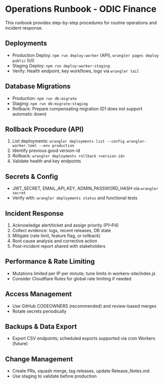 # Operations Runbook - ODIC Finance

This runbook provides step-by-step procedures for routine operations and incident response.

## Deployments
- Production Deploy: `npm run deploy:worker` (API), `wrangler pages deploy public` (UI)
- Staging Deploy: `npm run deploy:worker:staging`
- Verify: Health endpoint, key workflows, logs via `wrangler tail`

## Database Migrations
- Production: `npm run db:migrate`
- Staging: `npm run db:migrate:staging`
- Rollback: Prepare compensating migration (D1 does not support automatic down)

## Rollback Procedure (API)
1. List deployments: `wrangler deployments list --config wrangler-worker.toml --env production`
2. Identify previous good version-id
3. Rollback: `wrangler deployments rollback <version-id>`
4. Validate health and key endpoints

## Secrets & Config
- JWT_SECRET, EMAIL_API_KEY, ADMIN_PASSWORD_HASH via `wrangler secret`
- Verify with: `wrangler deployments status` and functional tests

## Incident Response
1. Acknowledge alert/ticket and assign priority (P1–P4)
2. Collect evidence: logs, recent releases, DB state
3. Mitigate (rate limit, feature flag, or rollback)
4. Root cause analysis and corrective action
5. Post-incident report shared with stakeholders

## Performance & Rate Limiting
- Mutations limited per IP per minute; tune limits in workers-site/index.js
- Consider Cloudflare Rules for global rate limiting if needed

## Access Management
- Use GitHub CODEOWNERS (recommended) and review-based merges
- Rotate secrets periodically

## Backups & Data Export
- Export CSV endpoints; scheduled exports supported via cron Workers (future)

## Change Management
- Create PRs, squash merge, tag releases, update Release_Notes.md
- Use staging to validate before production
